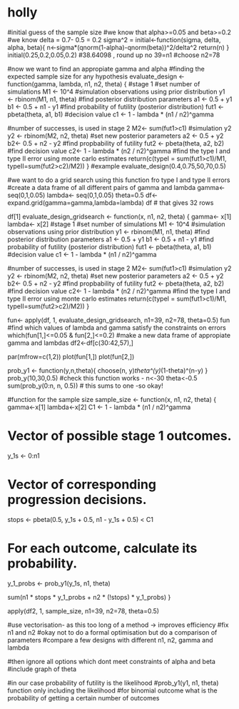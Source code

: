 # holly
#initial guess of the sample size
#we know that alpha>=0.05 and beta>=0.2
#we know delta = 0.7- 0.5 = 0.2
sigma^2 = 
  initial<-function(sigma, delta, alpha, beta){
    n<-sigma*(qnorm(1-alpha)-qnorm(beta))^2/delta^2
    return(n)
  }
initial(0.25,0.2,0.05,0.2)
#38.64098 , round up no 39=n1
#choose n2=78


#now we want to find an appropiate gamma and alpha
#finding the expected sample size for any hypothesis
evaluate_design <- function(gamma, lambda, n1, n2, theta) {
  #stage 1
  #set number of simulations 
  M1 <- 10^4
  #simulation observations using prior distribution
  y1 <- rbinom(M1, n1, theta)
  #find posterior distribution parameters
  a1 <- 0.5 + y1
  b1 <- 0.5 + n1 - y1
  #find probability of futility (posterior distribution)
  fut1 <- pbeta(theta, a1, b1)
  #decision value
  c1 <- 1 - lambda * (n1 / n2)^gamma
  
  #number of successes, is used in stage 2
  M2<- sum(fut1>c1)
  #simulation y2 
  y2 <- rbinom(M2, n2, theta)
  #set new posterior parameters
  a2 <- 0.5 + y2
  b2<- 0.5 + n2 - y2
  #find propbability of futility
  fut2 <- pbeta(theta, a2, b2)
  #find decision value
  c2<- 1 - lambda * (n2 / n2)^gamma
  #find the type I and type II error using monte carlo estimates
  return(c(typeI = sum(fut1>c1)/M1, typeII=sum(fut2>c2)/M2))
}
#example
evaluate_design(0.4,0.75,50,70,0.5) 

#we want to do a grid search using this function fro type I and type II errors
#create a data frame of all different pairs of gamma and lambda
gamma<- seq(0,1,0.05)
lambda<- seq(0,1,0.05)
theta=0.5
df<- expand.grid(gamma=gamma,lambda=lambda)
df # that gives 32 rows

df[1]
evaluate_design_gridsearch <- function(x, n1, n2, theta) {
  gamma<- x[1]
  lambda<- x[2]
  #stage 1
  #set number of simulations 
  M1 <- 10^4
  #simulation observations using prior distribution
  y1 <- rbinom(M1, n1, theta)
  #find posterior distribution parameters
  a1 <- 0.5 + y1
  b1 <- 0.5 + n1 - y1
  #find probability of futility (posterior distribution)
  fut1 <- pbeta(theta, a1, b1)
  #decision value
  c1 <- 1 - lambda * (n1 / n2)^gamma
  
  #number of successes, is used in stage 2
  M2<- sum(fut1>c1)
  #simulation y2 
  y2 <- rbinom(M2, n2, theta)
  #set new posterior parameters
  a2 <- 0.5 + y2
  b2<- 0.5 + n2 - y2
  #find propbability of futility
  fut2 <- pbeta(theta, a2, b2)
  #find decision value
  c2<- 1 - lambda * (n2 / n2)^gamma
  #find the type I and type II error using monte carlo estimates
  return(c(typeI = sum(fut1>c1)/M1, typeII=sum(fut2>c2)/M2))
}

fun<- apply(df, 1, evaluate_design_gridsearch, n1=39, n2=78, theta=0.5)
fun 
#find which values of lambda and gamma satisfy the constraints on errors
which(fun[1,]<=0.05 & fun[2,]<=0.2)
#make a new data frame of appropiate gamma and lambdas
df2<-df[c(30:42,57),]



par(mfrow=c(1,2))
plot(fun[1,])
plot(fun[2,])


prob_y1 <- function(y,n,theta){
  choose(n, y)*theta^(y)*(1-theta)^(n-y)
}
prob_y(10,30,0.5)
#check this function works - 
n<-30
theta<-0.5
sum(prob_y(0:n, n, 0.5)) # this sums to one -so okay!

#function for the sample size
sample_size <- function(x, n1, n2, theta) {
  gamma<-x[1]
  lambda<-x[2]
  C1 <- 1 - lambda * (n1 / n2)^gamma
  
  # Vector of possible stage 1 outcomes.
  y_1s <- 0:n1
  
  # Vector of corresponding progression decisions.
  stops <- pbeta(0.5, y_1s + 0.5, n1 - y_1s + 0.5) < C1
  
  # For each outcome, calculate its probability.
  y_1_probs <- prob_y1(y_1s, n1, theta)
  
  sum(n1 * stops * y_1_probs + n2 * (!stops) * y_1_probs)
}

apply(df2, 1, sample_size, n1=39, n2=78, theta=0.5)



#use vectorisation- as this too long of a method -> improves efficiency
#fix n1 and n2
#okay not to do a formal optimisation but do a comparison of parameters
#compare a few designs with different n1,  n2, gamma and lambda

#then ignore all options which dont meet constraints of alpha and beta
#include graph of theta

#in our case probability of futility is the likelihood
#prob_y1(y1, n1, theta) function only including the likelihood
#for binomial outcome what is the probability of getting a certain number of outcomes